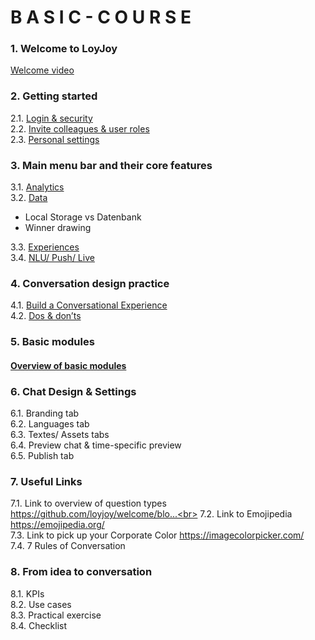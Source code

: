 # B A S I C - C O U R S E

### 1. Welcome to LoyJoy

[Welcome video](welcome/welcome_to_loyjoy.md) <br>

### 2. Getting started

2.1.  [Login & security](start/login/login.md) <br>
2.2.  [Invite colleagues & user roles](start/roles/roles.md) <br>
2.3.  [Personal settings](start/personal_settings/personal_settings.md) <br>

### 3. Main menu bar and their core features

3.1.  [Analytics](menu/analytics/analytics.md) <br>
3.2.  [Data](menu/data/data.md) <br>
+ Local Storage vs Datenbank
+ Winner drawing <br>

3.3.  [Experiences](/menu/experiences/experiences.md) <br>
3.4.  [NLU/ Push/ Live](menu/nlu_push_live/nlu_push_live.md) <br>

### 4. Conversation design practice  

4.1.  [Build a Conversational Experience](conversation/build/build_a_conversational_experience.md) <br>
4.2.  [Dos & don’ts](conversation/build/dos_and_donts.md) <br>

### 5. Basic modules

#### [Overview of basic modules](modules/basic_modules.md) 

### 6. Chat Design & Settings
6.1.  Branding tab <br>
6.2.  Languages tab <br>
6.3.  Textes/ Assets tabs <br>
6.4.  Preview chat & time-specific preview <br>
6.5.  Publish tab <br>

### 7. Useful Links
7.1.  Link to overview of question types https://github.com/loyjoy/welcome/blo...<br>
7.2.  Link to Emojipedia https://emojipedia.org/ <br>
7.3.  Link to pick up your Corporate Color https://imagecolorpicker.com/ <br>
7.4.  7 Rules of Conversation <br>

### 8. From idea to conversation
8.1.  KPIs <br>
8.2.  Use cases <br>
8.3.  Practical exercise <br>
8.4.  Checklist <br>
